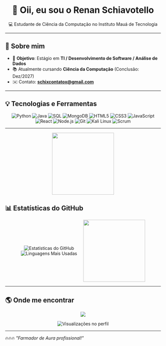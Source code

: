 <h1 align="center">👋 Oii, eu sou o Renan Schiavotello</h1>
<p align="center">
  💻 Estudante de Ciência da Computação no Instituto Mauá de Tecnologia  
</p>

---

## 📍 Sobre mim
- 🎯 **Objetivo**: Estágio em **TI / Desenvolvimento de Software / Análise de Dados**
- 📚 Atualmente cursando **Ciência da Computação** (Conclusão: Dez/2027)
- ✉️ Contato: **schixcontatox@gmail.com**

---

## 💡 Tecnologias e Ferramentas
<div align="center">
  
![Python](https://img.shields.io/badge/Python-3776AB?style=for-the-badge&logo=python&logoColor=white)
![Java](https://img.shields.io/badge/Java-ED8B00?style=for-the-badge&logo=java&logoColor=white)
![SQL](https://img.shields.io/badge/SQL-003B57?style=for-the-badge&logo=postgresql&logoColor=white)
![MongoDB](https://img.shields.io/badge/MongoDB-4EA94B?style=for-the-badge&logo=mongodb&logoColor=white)
![HTML5](https://img.shields.io/badge/HTML5-E34F26?style=for-the-badge&logo=html5&logoColor=white)
![CSS3](https://img.shields.io/badge/CSS3-1572B6?style=for-the-badge&logo=css3&logoColor=white)
![JavaScript](https://img.shields.io/badge/JavaScript-F7E017?style=for-the-badge&logo=javascript&logoColor=black)
![React](https://img.shields.io/badge/React-61DBFB?style=for-the-badge&logo=react&logoColor=black)
![Node.js](https://img.shields.io/badge/Node.js-3C873A?style=for-the-badge&logo=node.js&logoColor=white)
![Git](https://img.shields.io/badge/Git-F05032?style=for-the-badge&logo=git&logoColor=white)
![Kali Linux](https://img.shields.io/badge/Kali_Linux-557C94?style=for-the-badge&logo=kalilinux&logoColor=white)
![Scrum](https://img.shields.io/badge/Scrum-009FDA?style=for-the-badge&logo=scrumalliance&logoColor=white)

</div>

---
<p align="center">
  <a href="https://www.linkedin.com/in/renan-schiavotello-7495b72b6/">
    <img src="https://media.discordapp.net/attachments/1168202173633531944/1405289232959934484/GIF-2025-08-13-17-36-53.gif?ex=689e4916&is=689cf796&hm=d51bdf5b1ad815ba3a31ae3f509e6a63f92cd7b2e6bbbb96ed61ad9fe18ac10f&=" width="200" height="200" />
  </a>
</p>

## 📊 Estatísticas do GitHub
<div align="center" style="display: flex; align-items: center; justify-content: center; gap: 20px;">
  
<div>
  
![Estatísticas do GitHub](https://github-readme-stats.vercel.app/api?username=tello24&show_icons=true&theme=radical)  
![Linguagens Mais Usadas](https://github-readme-stats.vercel.app/api/top-langs/?username=tello24&layout=compact&theme=radical)

</div>

<div>
  <img src="https://media.discordapp.net/attachments/1168202173633531944/1405289232959934484/GIF-2025-08-13-17-36-53.gif" width="200"/>
</div>

</div>

---

## 🌎 Onde me encontrar
<p align="center">
  <a href="https://www.linkedin.com/in/renan-schiavotello-7495b72b6/">
    <img src="https://img.shields.io/badge/LinkedIn-0077B5?style=for-the-badge&logo=linkedin&logoColor=white"/>
  </a>
</p>

<p align="center">
  <img src="https://komarev.com/ghpvc/?username=tello24&color=blue&style=flat-square" alt="Visualizações no perfil"/>
</p>

---

🔥🔥🔥 *"Farmador de Aura profissional!"*
